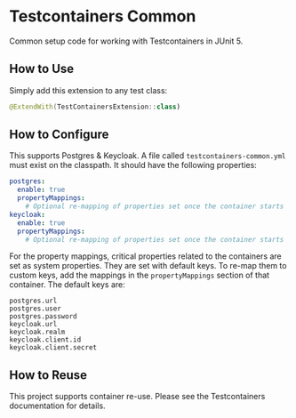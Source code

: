 # Testcontainers Common

Common setup code for working with Testcontainers in JUnit 5.

## How to Use

Simply add this extension to any test class:

```kotlin
@ExtendWith(TestContainersExtension::class)
```

## How to Configure

This supports Postgres & Keycloak. A file called `testcontainers-common.yml` must exist on the classpath. It should have the following properties:

```yaml
postgres:
  enable: true
  propertyMappings:
    # Optional re-mapping of properties set once the container starts
keycloak:
  enable: true
  propertyMappings:
    # Optional re-mapping of properties set once the container starts
```

For the property mappings, critical properties related to the containers are set as system properties. They are set with default keys. To re-map them to custom keys, add the mappings in the `propertyMappings` section of that container. The default keys are:

```
postgres.url
postgres.user
postgres.password
keycloak.url
keycloak.realm
keycloak.client.id
keycloak.client.secret
```

## How to Reuse

This project supports container re-use. Please see the Testcontainers documentation for details.